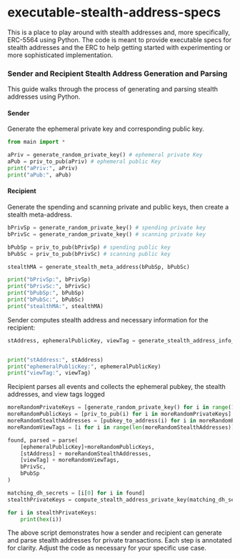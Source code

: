 # executable-stealth-address-specs

This is a place to play around with stealth addresses and, more specifically, ERC-5564 using Python. The code is meant to provide executable specs for stealth addresses and the ERC to help getting started with experimenting or more sophisticated implementation.

### Sender and Recipient Stealth Address Generation and Parsing

This guide walks through the process of generating and parsing stealth addresses using Python.

#### Sender

Generate the ephemeral private key and corresponding public key.

```python
from main import *

aPriv = generate_random_private_key() # ephemeral private Key
aPub = priv_to_pub(aPriv) # ephemeral public Key
print("aPriv:", aPriv)
print("aPub:", aPub)
```

#### Recipient
Generate the spending and scanning private and public keys, then create a stealth meta-address.

```python
bPrivSp = generate_random_private_key() # spending private key
bPrivSc = generate_random_private_key() # scanning private key

bPubSp = priv_to_pub(bPrivSp) # spending public key
bPubSc = priv_to_pub(bPrivSc) # scanning public key

stealthMA = generate_stealth_meta_address(bPubSp, bPubSc)

print("bPrivSp:", bPrivSp)
print("bPrivSc:", bPrivSc)
print("bPubSp:", bPubSp)
print("bPubSc:", bPubSc)
print("stealthMA:", stealthMA)
```

Sender computes stealth address and necessary information for the recipient:

```python
stAddress, ephemeralPublicKey, viewTag = generate_stealth_address_info_from_meta_address(stealthMA, aPriv)


print("stAddress:", stAddress)
print("ephemeralPublicKey:", ephemeralPublicKey)
print("viewTag:", viewTag)
```

Recipient parses all events and collects the ephemeral pubkey, the stealth addresses, and view tags logged

```python
moreRandomPrivateKeys = [generate_random_private_key() for i in range(1,101)]
moreRandomPublicKeys = [priv_to_pub(i) for i in moreRandomPrivateKeys]
moreRandomStealthAddresses = [pubkey_to_address(i) for i in moreRandomPublicKeys]
moreRandomViewTags = [i for i in range(len(moreRandomStealthAddresses))]

found, parsed = parse(
    [ephemeralPublicKey]+moreRandomPublicKeys, 
    [stAddress] + moreRandomStealthAddresses, 
    [viewTag] + moreRandomViewTags, 
    bPrivSc, 
    bPubSp
)

matching_dh_secrets = [i[0] for i in found]
stealthPrivateKeys = compute_stealth_address_private_key(matching_dh_secrets, bPrivSp)

for i in stealthPrivateKeys:
    print(hex(i))
```

The above script demonstrates how a sender and recipient can generate and parse stealth addresses for private transactions. Each step is annotated for clarity. Adjust the code as necessary for your specific use case.


